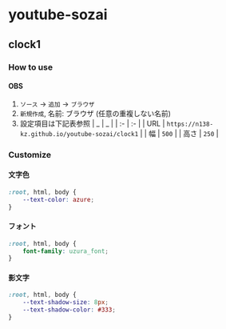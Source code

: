 # youtube-sozai

## clock1

### How to use

#### OBS

1. `ソース` -> `追加` -> `ブラウザ`
2. `新規作成`, 名前: ブラウザ (任意の重複しない名前)
3. 設定項目は下記表参照
    | _ | _ |
    | :- | :- |
    | URL | `https://n138-kz.github.io/youtube-sozai/clock1` |
    | 幅 | `500` |
    | 高さ | `250` |

### Customize

#### 文字色
```css
:root, html, body {
    --text-color: azure;
}
```
#### フォント
```css
:root, html, body {
    font-family: uzura_font;
}
```
#### 影文字
```css
:root, html, body {
    --text-shadow-size: 8px;
    --text-shadow-color: #333;
}
```
